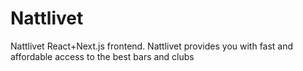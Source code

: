 # Nattlivet
Nattlivet React+Next.js frontend. Nattlivet provides you with fast and affordable access to the best bars and clubs
